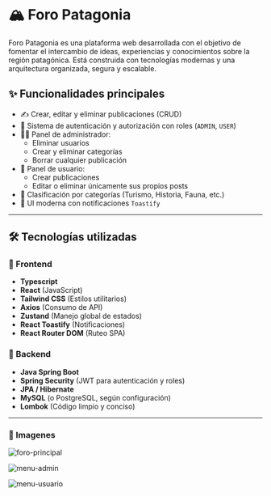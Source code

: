 # 🏔️ Foro Patagonia

Foro Patagonia es una plataforma web desarrollada con el objetivo de fomentar el intercambio de ideas, experiencias y conocimientos sobre la región patagónica. Está construida con tecnologías modernas y una arquitectura organizada, segura y escalable.

## ✨ Funcionalidades principales

- ✍️ Crear, editar y eliminar publicaciones (CRUD)
- 🔐 Sistema de autenticación y autorización con roles (`ADMIN`, `USER`)
- 🧑‍💼 Panel de administrador:
  - Eliminar usuarios
  - Crear y eliminar categorías
  - Borrar cualquier publicación
- 👤 Panel de usuario:
  - Crear publicaciones
  - Editar o eliminar únicamente sus propios posts
- 📂 Clasificación por categorías (Turismo, Historia, Fauna, etc.)
- 💬 UI moderna con notificaciones `Toastify`

---

## 🛠️ Tecnologías utilizadas

### 🔸 Frontend

- **Typescript**
- **React** (JavaScript)
- **Tailwind CSS** (Estilos utilitarios)
- **Axios** (Consumo de API)
- **Zustand** (Manejo global de estados)
- **React Toastify** (Notificaciones)
- **React Router DOM** (Ruteo SPA)

### 🔹 Backend

- **Java Spring Boot**
- **Spring Security** (JWT para autenticación y roles)
- **JPA / Hibernate**
- **MySQL** (o PostgreSQL, según configuración)
- **Lombok** (Código limpio y conciso)

---

### 🔸 Imagenes
![foro-principal](https://github.com/user-attachments/assets/69170634-2f02-4230-b496-6c366f841f08)

![menu-admin](https://github.com/user-attachments/assets/10ab244a-dae8-47c5-a9ac-4f3aa9665f61)


![menu-usuario](https://github.com/user-attachments/assets/7b9a4a9f-d751-4122-be52-187074c0255e)



